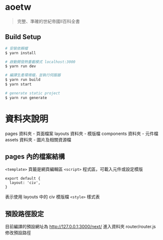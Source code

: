 # aoetw

> 完整、準確的世紀帝國II百科全書

## Build Setup

``` bash
# 安裝依賴檔
$ yarn install

# 啟動開發熱重載模式 localhost:3000
$ yarn run dev

# 編譯生產環境檔，並執行伺服器
$ yarn run build
$ yarn start

# generate static project
$ yarn run generate
```

# 資料夾說明
pages 資料夾 - 頁面檔案
layouts 資料夾 - 模版檔
components 資料夾 - 元件檔
assets 資料夾 - 圖片及相關資源檔

## pages 內的檔案結構
`<template>` 頁籤是網頁編輯區
`<script>` 程式區，可載入元件或設定模版
```
export default {
  layout: 'civ',
}
```
表示使用 layouts 中的 civ 模版檔
`<style>` 樣式表

## 預設路徑設定
目前編譯的預設網址為 http://127.0.0.1:3000/next/
進入資料夾 router/router.js 修改預設路徑

